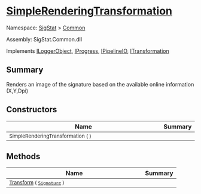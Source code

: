 # [SimpleRenderingTransformation](./SimpleRenderingTransformation.md)

Namespace: [SigStat]() > [Common](./README.md)

Assembly: SigStat.Common.dll

Implements [ILoggerObject](./ILoggerObject.md), [IProgress](./Helpers/IProgress.md), [IPipelineIO](./Pipeline/IPipelineIO.md), [ITransformation](./ITransformation.md)

## Summary
Renders an image of the signature based on the available online information (X,Y,Dpi)

## Constructors

| Name | Summary | 
| --- | --- | 
| <sub>SimpleRenderingTransformation (  )</sub><img style="cursor:not-allowed; width:200px;"/>| <sub></sub>| <br>


## Methods

| Name | Summary | 
| --- | --- | 
| <sub>[Transform](./Methods/SimpleRenderingTransformation-100663461.md) ( [`Signature`](./Signature.md) )</sub><img style="cursor:not-allowed; width:200px;"/>| <sub></sub>| <br>



